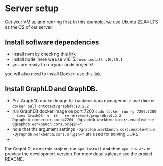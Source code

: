 # Server setup

Get your VM up and running first. In this example, we use Ubuntu 22.04 LTS as the OS of our server.

## Install software dependencies

- install nvm by checking this [link](https://tecadmin.net/how-to-install-nvm-on-ubuntu-22-04/)
- install node, here we use v16.15.1 `nvm install v16.15.1`
- you are ready to run your node projects!

you will also need to install Docker: use this [link](https://www.digitalocean.com/community/tutorials/how-to-install-and-use-docker-on-ubuntu-22-04)

## Install GraphLD and GraphDB.

- Pull GraphDb docker image for backend data management: use docker `docker pull ontotext/graphdb:10.2.2`
- run GraphDB docker image on port 7200 `sudo docker run -p 7200:7200  --name GraphDB -d -it --rm ontotext/graphdb:10.2.2 -Dgraphdb.connector.port=7200 -Dgraphdb.workbench.cors.enable=true -Dgraphdb.workbench.cors.origin=*` 
- note that the argument settings `-Dgraphdb.workbench.cors.enable=true -Dgraphdb.workbench.cors.origin=*` are used for solving CORS.
- 
For GraphLD, clone this project, run `npm install` and then `npm run dev` to preview the development version. For more details please see the project README. 
